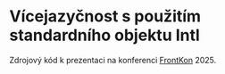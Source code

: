 # Vícejazyčnost s použitím standardního objektu Intl

Zdrojový kód k prezentaci na konferenci [FrontKon](https://www.frontkon.cz/) 2025.
